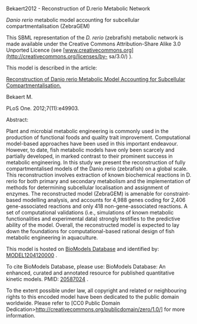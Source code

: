 

Bekaert2012 - Reconstruction of D.rerio Metabolic Network

_Danio rerio_ metabolic model accounting for subcellular compartmentalisation
(ZebraGEM)

This SBML representation of the _D. rerio_ (zebrafish) metabolic network is
made available under the Creative Commons Attribution-Share Alike 3.0 Unported
Licence (see [www.creativecommons.org](http://creativecommons.org/licenses/by-
sa/3.0/) ).

This model is described in the article:

[Reconstruction of Danio rerio Metabolic Model Accounting for Subcellular
Compartmentalisation.](http://identifiers.org/pubmed/23166792)

Bekaert M.

PLoS One. 2012;7(11):e49903.

Abstract:

Plant and microbial metabolic engineering is commonly used in the production
of functional foods and quality trait improvement. Computational model-based
approaches have been used in this important endeavour. However, to date, fish
metabolic models have only been scarcely and partially developed, in marked
contrast to their prominent success in metabolic engineering. In this study we
present the reconstruction of fully compartmentalised models of the Danio
rerio (zebrafish) on a global scale. This reconstruction involves extraction
of known biochemical reactions in D. rerio for both primary and secondary
metabolism and the implementation of methods for determining subcellular
localisation and assignment of enzymes. The reconstructed model (ZebraGEM) is
amenable for constraint-based modelling analysis, and accounts for 4,988 genes
coding for 2,406 gene-associated reactions and only 418 non-gene-associated
reactions. A set of computational validations (i.e., simulations of known
metabolic functionalities and experimental data) strongly testifies to the
predictive ability of the model. Overall, the reconstructed model is expected
to lay down the foundations for computational-based rational design of fish
metabolic engineering in aquaculture.

This model is hosted on [BioModels Database](http://www.ebi.ac.uk/biomodels)
and identified by:
[MODEL1204120000](http://www.ebi.ac.uk/biomodels/MODEL1204120000) .

To cite BioModels Database, please use: BioModels Database: An enhanced,
curated and annotated resource for published quantitative kinetic models.
PMID: [20587024](http://identifiers.org/pubmed/20587024) .

To the extent possible under law, all copyright and related or neighbouring
rights to this encoded model have been dedicated to the public domain
worldwide. Please refer to [CC0 Public Domain
Dedication>http://creativecommons.org/publicdomain/zero/1.0/] for more
information.

